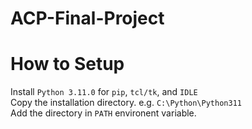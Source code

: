 # ACP-Final-Project

# How to Setup
Install `Python 3.11.0` for `pip`,  `tcl/tk`, and `IDLE` <br />
Copy the installation directory. e.g. `C:\Python\Python311` <br />
Add the directory in `PATH` environent variable. <br />
